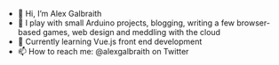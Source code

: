 - 👋 Hi, I’m Alex Galbraith
- 👀 I play with small Arduino projects, blogging, writing a few browser-based games, web design and meddling with the cloud
- 🌱 Currently learning Vue.js front end development
- 📫 How to reach me: @alexgalbraith on Twitter

<!---
alexgalbraith/alexgalbraith is a ✨ special ✨ repository because its `README.md` (this file) appears on your GitHub profile.
You can click the Preview link to take a look at your changes.
--->
